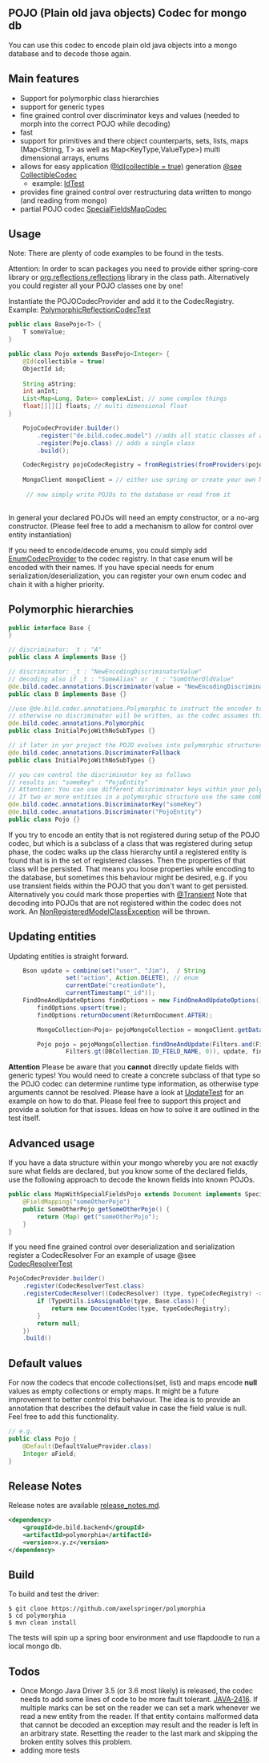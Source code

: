 ## POJO (Plain old java objects) Codec for mongo db

You can use this codec to encode plain old java objects into a mongo database and to decode those again.

## Main features 
 * Support for polymorphic class hierarchies
 * support for generic types
 * fine grained control over discriminator keys and values (needed to morph into the correct POJO while decoding)
 * fast
 * support for primitives and there object counterparts, sets, lists, maps (Map<String, T> as well as Map<KeyType,ValueType>) multi dimensional arrays, enums
 * allows for easy application [@Id(collectible = true)](src/main/java/de/bild/codec/annotations/Id.java) generation [@see CollectibleCodec](org.bson.codecs.CollectibleCodec)
   * example: [IdTest](src/test/java/de/bild/codec/id/IdTest.java)
 * provides fine grained control over restructuring data written to mongo (and reading from mongo) 
 * partial POJO codec [SpecialFieldsMapCodec](src/main/java/de/bild/codec/SpecialFieldsMapCodec.java)

## Usage
Note: There are plenty of code examples to be found in the tests.

Attention: In order to scan packages you need to provide either spring-core library or [org.reflections.reflections](https://github.com/ronmamo/reflections) library in the class path.
Alternatively you could register all your POJO classes one by one!

Instantiate the POJOCodecProvider and add it to the CodecRegistry.
Example: [PolymorphicReflectionCodecTest](src/test/java/de/bild/codec/PolymorphicReflectionCodecTest.java)

```java
public class BasePojo<T> {
    T someValue;
}

public class Pojo extends BasePojo<Integer> {
    @Id(collectible = true)
    ObjectId id;
    
    String aString;
    int anInt;
    List<Map<Long, Date>> complexList; // some complex things
    float[][][] floats; // multi dimensional float
}
```
   
```java
    PojoCodecProvider.builder()
        .register("de.bild.codec.model") //adds all static classes of a package to the model
        .register(Pojo.class) // adds a single class
        .build();

    CodecRegistry pojoCodecRegistry = fromRegistries(fromProviders(pojoCodecProvider), MongoClient.getDefaultCodecRegistry());
    
    MongoClient mongoClient = // either use spring or create your own MongoClient instance with the above codecregistry
    
     // now simply write POJOs to the database or read from it
    
```
In general your declared POJOs will need an empty constructor, or a no-arg constructor. (Please feel free to add a mechanism to allow for control over entity instantiation)

If you need to encode/decode enums, you could simply add [EnumCodecProvider](src/main/java/de/bild/codec/EnumCodecProvider.java) to the codec registry.
In that case enum will be encoded with their names. If you have special needs for enum serialization/deserialization, you can register your own enum codec and chain it with a higher priority. 

## Polymorphic hierarchies
```java
public interface Base {
}

// discriminator: _t : "A"
public class A implements Base {}

// discriminator: _t : "NewEncodingDiscriminatorValue"
// decoding also if _t : "SomeAlias" or _t : "SomOtherOldValue"
@de.bild.codec.annotations.Discriminator(value = "NewEncodingDiscriminatorValue", aliases = {"SomeAlias", "SomOtherOldValue"})
public class B implements Base {}

//use @de.bild.codec.annotations.Polymorphic to instruct the encoder to definitely write a discriminator into the database
// otherwise no discriminator will be written, as the codec assumes this is a non-polymorphic POJO 
@de.bild.codec.annotations.Polymorphic
public class InitialPojoWithNoSubTypes {}

// if later in yor project the POJO evolves into polymorphic structures, mark it as fallback to decode any entity within the database that has no discriinator
@de.bild.codec.annotations.DiscriminatorFallback
public class InitialPojoWithNoSubTypes {}

// you can control the discriminator key as follows
// results in: "someKey" : "PojoEntity"
// Attention: You can use different discriminator keys within your polymorphic structure, but this may be confusing,hence it is discouraged
// If two or more entities in a polymorphic structure use the same combination of DiscriminatorKey:Discriminator an exception will be thrown when initializing the CodecProvider as then the destination Pojo is ambiguous
@de.bild.codec.annotations.DiscriminatorKey("someKey")
@de.bild.codec.annotations.Discriminator("PojoEntity")
public class Pojo {}
```


If you try to encode an entity that is not registered during setup of the POJO codec, but which is a subclass of a class that was registered during setup phase,
the codec walks up the class hierarchy until a registered entity is found that is in the set of registered classes. Then the properties of that class will be persisted.
That means you loose properties while encoding to the database, but sometimes this behaviour might be desired, e.g. if you use transient fields within the POJO that you don't want to get persisted.
Alternatively you could mark those properties with [@Transient](src/main/java/de/bild/codec/annotations/Transient.java)
Note that decoding into POJOs that are not registered within the codec does not work. An [NonRegisteredModelClassException](src/main/java/de/bild/codec/NonRegisteredModelClassException.java) will be thrown.

## Updating entities
Updating entities is straight forward.

```java
    Bson update = combine(set("user", "Jim"),  / String
                set("action", Action.DELETE), // enum
                currentDate("creationDate"),
                currentTimestamp("_id"));
    FindOneAndUpdateOptions findOptions = new FindOneAndUpdateOptions();
        findOptions.upsert(true);
        findOptions.returnDocument(ReturnDocument.AFTER);

        MongoCollection<Pojo> pojoMongoCollection = mongoClient.getDatabase("test").getCollection("documents").withDocumentClass(Pojo.class);

        Pojo pojo = pojoMongoCollection.findOneAndUpdate(Filters.and(Filters.lt(DBCollection.ID_FIELD_NAME, 0),
                Filters.gt(DBCollection.ID_FIELD_NAME, 0)), update, findOptions);

```

__Attention__
Please be aware that you __cannot__ directly update fields with generic types! You would need to create a concrete subclass of that type so the POJO codec can determine runtime type information, as otherwise type arguments cannot be resolved.
Please have a look at [UpdateTest](src/test/java/de/bild/codec/update/UpdateTest.java) for an example on how to do that.
Please feel free to support this project and provide a solution for that issues. Ideas on how to solve it are outlined in the test itself.

## Advanced usage

If you have a data structure within your mongo whereby you are not exactly sure what fields are declared, but you know 
some of the declared fields, use the following approach to decode the known fields into known POJOs.
```java
public class MapWithSpecialFieldsPojo extends Document implements SpecialFieldsMap {
    @FieldMapping("someOtherPojo")
    public SomeOtherPojo getSomeOtherPojo() {
        return (Map) get("someOtherPojo");
    }
}
```

If you need fine grained control over deserialization and serialization register a CodecResolver
For an example of usage @see [CodecResolverTest](src/test/java/de/bild/codec/CodecResolverTest.java)
```java
PojoCodecProvider.builder()
    .register(CodecResolverTest.class)
    .registerCodecResolver((CodecResolver) (type, typeCodecRegistry) -> {
        if (TypeUtils.isAssignable(type, Base.class)) {
            return new DocumentCodec(type, typeCodecRegistry);
        }
        return null;
    })
    .build()
```

## Default values
For now the codecs that encode collections(set, list) and maps encode __null__ values as empty collections or empty maps.
It might be a future improvement to better control this behaviour.
The idea is to provide an annotation that describes the default value in case the field value is null.
Feel free to add this functionality. 
```java
// e.g.
public class Pojo {
    @Default(DefaultValueProvider.class)
    Integer aField;
}
```


## Release Notes

Release notes are available [release_notes.md](release_notes.md).

```xml
<dependency>
    <groupId>de.bild.backend</groupId>
    <artifactId>polymorphia</artifactId>
    <version>x.y.z</version>
</dependency>
```


## Build

To build and test the driver:

```
$ git clone https://github.com/axelspringer/polymorphia
$ cd polymorphia
$ mvn clean install
```
The tests will spin up a spring boor environment and use flapdoodle to run a local mongo db.


## Todos
* Once Mongo Java Driver 3.5 (or 3.6 most likely) is released, the codec needs to add some lines of code to be more fault tolerant.
[JAVA-2416](https://jira.mongodb.org/browse/JAVA-2416). If multiple marks can be set on the reader we can set a mark whenever 
we read a new entity from the reader. If that entity contains malformed data that cannot be decoded an exception may result and the reader is left in an arbitrary state. 
Resetting the reader to the last mark and skipping the broken entity solves this problem.
* adding more tests

